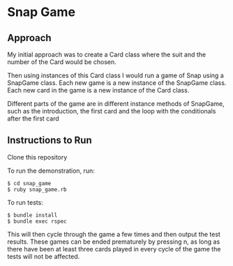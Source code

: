 # Snap Game

## Approach

My initial approach was to create a Card class where the suit and the number of the Card would be chosen. 

Then using instances of this Card class I would run a game of Snap using a SnapGame class. Each new game is a new instance of the SnapGame class. Each new card in the game is a new instance of the Card class. 

Different parts of the game are in different instance methods of SnapGame, such as the introduction, the first card and the loop with the conditionals after the first card


## Instructions to Run

Clone this repository

To run the demonstration, run:
```
$ cd snap_game
$ ruby snap_game.rb
```


To run tests: 
```
$ bundle install
$ bundle exec rspec 
```
This will then cycle through the game a few times and then output the test results. These games can be ended prematurely by pressing n, as long as there have been at least three cards played in every cycle of the game the tests will not be affected. 
